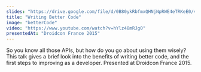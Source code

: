 ```yaml
---
slides: "https://drive.google.com/file/d/0B80ykRbfmxQHNjNpRWE4eTRKeE0/view"
title: "Writing Better Code"
image: "betterCode"
video: "https://www.youtube.com/watch?v=hYlz48mRJg0"
presentedAt: "Droidcon France 2015"
---
```

So you know all those APIs, but how do you go about using them wisely? This talk gives a brief look into the benefits of writing better code, and the first steps to improving as a developer. Presented at Droidcon France 2015.